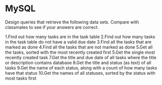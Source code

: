 # MySQL

Design queries that retrieve the following data sets. Compare with classmates to see if your answers are correct.

1.Find out how many tasks are in the task table
2.Find out how many tasks in the task table do not have a valid due date
3.Find all the tasks that are marked as done
4.Find all the tasks that are not marked as done
5.Get all the tasks, sorted with the most recently created first
5.Get the single most recently created task
7.Get the title and due date of all tasks where the title or description contains database
8.Get the title and status (as text) of all tasks
9.Get the name of each status, along with a count of how many tasks have that status
10.Get the names of all statuses, sorted by the status with most tasks first